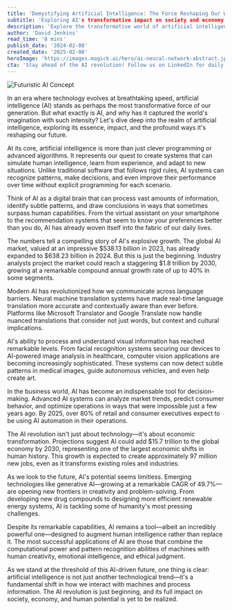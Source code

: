 ```yaml
---
title: 'Demystifying Artificial Intelligence: The Force Reshaping Our World'
subtitle: 'Exploring AI's transformative impact on society and economy'
description: 'Explore the transformative world of artificial intelligence, from its core concepts to its profound impact on society and the economy. Learn how AI is revolutionizing industries, creating new opportunities, and shaping our future with projected market growth reaching $1.8 trillion by 2030.'
author: 'David Jenkins'
read_time: '8 mins'
publish_date: '2024-02-08'
created_date: '2025-02-08'
heroImage: 'https://images.magick.ai/hero/ai-neural-network-abstract.jpg'
cta: 'Stay ahead of the AI revolution! Follow us on LinkedIn for daily insights into artificial intelligence and its impact on business and society.'
---
```


![Futuristic AI Concept](https://i.magick.ai/PIXE/1739035393303_magick_img.webp)

In an era where technology evolves at breathtaking speed, artificial intelligence (AI) stands as perhaps the most transformative force of our generation. But what exactly is AI, and why has it captured the world's imagination with such intensity? Let's dive deep into the realm of artificial intelligence, exploring its essence, impact, and the profound ways it's reshaping our future.

At its core, artificial intelligence is more than just clever programming or advanced algorithms. It represents our quest to create systems that can simulate human intelligence, learn from experience, and adapt to new situations. Unlike traditional software that follows rigid rules, AI systems can recognize patterns, make decisions, and even improve their performance over time without explicit programming for each scenario.

Think of AI as a digital brain that can process vast amounts of information, identify subtle patterns, and draw conclusions in ways that sometimes surpass human capabilities. From the virtual assistant on your smartphone to the recommendation systems that seem to know your preferences better than you do, AI has already woven itself into the fabric of our daily lives.

The numbers tell a compelling story of AI's explosive growth. The global AI market, valued at an impressive $538.13 billion in 2023, has already expanded to $638.23 billion in 2024. But this is just the beginning. Industry analysts project the market could reach a staggering $1.8 trillion by 2030, growing at a remarkable compound annual growth rate of up to 40% in some segments.

Modern AI has revolutionized how we communicate across language barriers. Neural machine translation systems have made real-time language translation more accurate and contextually aware than ever before. Platforms like Microsoft Translator and Google Translate now handle nuanced translations that consider not just words, but context and cultural implications.

AI's ability to process and understand visual information has reached remarkable levels. From facial recognition systems securing our devices to AI-powered image analysis in healthcare, computer vision applications are becoming increasingly sophisticated. These systems can now detect subtle patterns in medical images, guide autonomous vehicles, and even help create art.

In the business world, AI has become an indispensable tool for decision-making. Advanced AI systems can analyze market trends, predict consumer behavior, and optimize operations in ways that were impossible just a few years ago. By 2025, over 80% of retail and consumer executives expect to be using AI automation in their operations.

The AI revolution isn't just about technology—it's about economic transformation. Projections suggest AI could add $15.7 trillion to the global economy by 2030, representing one of the largest economic shifts in human history. This growth is expected to create approximately 97 million new jobs, even as it transforms existing roles and industries.

As we look to the future, AI's potential seems limitless. Emerging technologies like generative AI—growing at a remarkable CAGR of 49.7%—are opening new frontiers in creativity and problem-solving. From developing new drug compounds to designing more efficient renewable energy systems, AI is tackling some of humanity's most pressing challenges.

Despite its remarkable capabilities, AI remains a tool—albeit an incredibly powerful one—designed to augment human intelligence rather than replace it. The most successful applications of AI are those that combine the computational power and pattern recognition abilities of machines with human creativity, emotional intelligence, and ethical judgment.

As we stand at the threshold of this AI-driven future, one thing is clear: artificial intelligence is not just another technological trend—it's a fundamental shift in how we interact with machines and process information. The AI revolution is just beginning, and its full impact on society, economy, and human potential is yet to be realized.